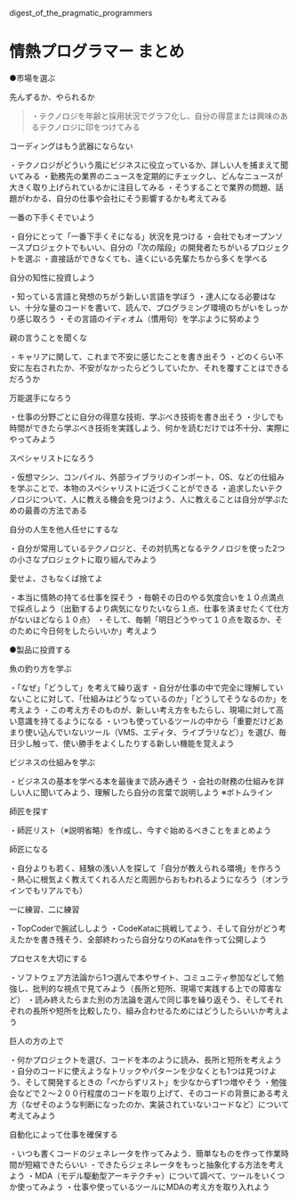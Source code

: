 digest_of_the_pragmatic_programmers

# 情熱プログラマー まとめ


●市場を選ぶ

先んずるか、やられるか

>・テクノロジを年齢と採用状況でグラフ化し、自分の得意または興味のあるテクノロジに印をつけてみる

コーディングはもう武器にならない

・テクノロジがどういう風にビジネスに役立っているか、詳しい人を捕まえて聞いてみる
・勤務先の業界のニュースを定期的にチェックし、どんなニュースが大きく取り上げられているかに注目してみる
・そうすることで業界の問題、話題がわかる、自分の仕事や会社にそう影響するかも考えてみる

一番の下手くそでいよう 

・自分にとって「一番下手くそになる」状況を見つける
・会社でもオープンソースプロジェクトでもいい、自分の「次の階段」の開発者たちがいるプロジェクトを選ぶ
・直接話ができなくても、遠くにいる先輩たちから多くを学べる

自分の知性に投資しよう

・知っている言語と発想のちがう新しい言語を学ぼう
・達人になる必要はない、十分な量のコードを書いて、読んで、プログラミング環境のちがいをしっかり感じ取ろう
・その言語のイディオム（慣用句）を学ぶように努めよう

親の言うことを聞くな

・キャリアに関して、これまで不安に感じたことを書き出そう
・どのくらい不安に左右されたか、不安がなかったらどうしていたか、それを覆すことはできるだろうか

万能選手になろう

・仕事の分野ごとに自分の得意な技術、学ぶべき技術を書き出そう
・少しでも時間ができたら学ぶべき技術を実践しよう、何かを読むだけでは不十分、実際にやってみよう

スペシャリストになろう

・仮想マシン、コンパイル、外部ライブラリのインポート、OS、などの仕組みを学ぶことで、本物のスペシャリストに近づくことができる
・追求したいテクノロジについて、人に教える機会を見つけよう、人に教えることは自分が学ぶための最善の方法である

自分の人生を他人任せにするな

・自分が常用しているテクノロジと、その対抗馬となるテクノロジを使った2つの小さなプロジェクトに取り組んでみよう

愛せよ、さもなくば捨てよ

・本当に情熱の持てる仕事を探そう
・毎朝その日のやる気度合いを１０点満点で採点しよう（出勤するより病気になりたいなら１点、仕事を済ませたくて仕方がないほどなら１０点）
・そして、毎朝「明日どうやって１０点を取るか、そのために今日何をしたらいいか」考えよう

●製品に投資する

魚の釣り方を学ぶ

・「なぜ」「どうして」を考えて繰り返す
・自分が仕事の中で完全に理解していないことに対して、「仕組みはどうなっているのか」「どうしてそうなるのか」を考えよう
・この考え方そのものが、新しい考え方をもたらし、現場に対して高い意識を持てるようになる
・いつも使っているツールの中から「重要だけどあまり使い込んでいないツール（VMS、エディタ、ライブラリなど）」を選び、毎日少し触って、使い勝手をよくしたりする新しい機能を覚えよう

ビジネスの仕組みを学ぶ

・ビジネスの基本を学べる本を最後まで読み通そう
・会社の財務の仕組みを詳しい人に聞いてみよう、理解したら自分の言葉で説明しよう
※ボトムライン

師匠を探す

・師匠リスト（※説明省略）を作成し、今すぐ始めるべきことをまとめよう

師匠になる

・自分よりも若く、経験の浅い人を探して「自分が教えられる環境」を作ろう
・熱心に根気よく教えてくれる人だと周囲からおもわれるようになろう（オンラインでもリアルでも）

一に練習、二に練習

・TopCoderで腕試ししよう
・CodeKataに挑戦してよう、そして自分がどう考えたかを書き残そう、全部終わったら自分なりのKataを作って公開しよう

プロセスを大切にする

・ソフトウェア方法論から1つ選んで本やサイト、コミュニティ参加などして勉強し、批判的な視点で見てみよう（長所と短所、現場で実践する上での障害など）
・読み終えたらまた別の方法論を選んで同じ事を繰り返そう、そしてそれぞれの長所や短所を比較したり、組み合わせるためにはどうしたらいいか考えよう

巨人の方の上で

・何かプロジェクトを選び、コードを本のように読み、長所と短所を考えよう
・自分のコードに使えようなトリックやパターンを少なくとも1つは見つけよう、そして開発するときの「べからずリスト」を少なからず1つ増やそう
・勉強会などで２〜２００行程度のコードを取り上げて、そのコードの背景にある考え方（なぜそのような判断になったのか、実装されていないコードなど）について考えてみよう

自動化によって仕事を確保する

・いつも書くコードのジェネレータを作ってみよう、簡単なものを作って作業時間が短縮できたらいい
・できたらジェネレータをもっと抽象化する方法を考えよう
・MDA（モデル駆動型アーキテクチャ）について調べて、ツールをいくつか使ってみよう
・仕事や使っているツールにMDAの考え方を取り入れよう
